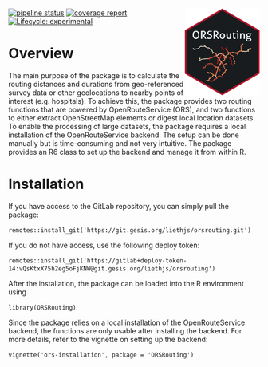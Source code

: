 # <img src="inst/figures/orsr_sticker.png" width = "150" align="right" />

<!-- badges: start -->

[![pipeline status](https://git.gesis.org/liethjs/orsrouting/badges/master/pipeline.svg)](https://git.gesis.org/liethjs/orsrouting/-/commits/master) 
[![coverage report](https://git.gesis.org/liethjs/orsrouting/badges/master/coverage.svg)](https://git.gesis.org/liethjs/orsrouting/-/commits/master)
[![Lifecycle: experimental](https://img.shields.io/badge/lifecycle-experimental-orange.svg)](https://lifecycle.r-lib.org/articles/stages.html#experimental)
<!-- badges: end -->

# Overview

The main purpose of the package is to calculate the routing distances and durations from geo-referenced survey data or other geolocations to nearby points of interest (e.g. hospitals). To achieve this, the package provides two routing functions that are powered by OpenRouteService (ORS), and two functions to either extract OpenStreetMap elements or digest local location datasets. To enable the processing of large datasets, the package requires a local installation of the OpenRouteService backend. The setup can be done manually but is time-consuming and not very intuitive. The package provides an R6 class to set up the backend and manage it from within R.

# Installation

If you have access to the GitLab repository, you can simply pull the package:

```
remotes::install_git('https://git.gesis.org/liethjs/orsrouting.git')
```

If you do not have access, use the following deploy token:

```
remotes::install_git('https://gitlab+deploy-token-14:vQsKtxX75h2eg5oFjKNW@git.gesis.org/liethjs/orsrouting')
```

After the installation, the package can be loaded into the R environment using

```
library(ORSRouting)
```

Since the package relies on a local installation of the OpenRouteService backend, the functions are only usable after installing the backend. For more details, refer to the vignette on setting up the backend:

```
vignette('ors-installation', package = 'ORSRouting')
```
